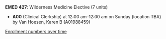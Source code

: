 **EMED 427**: Wilderness Medicine Elective (7 units)

- **A00** (Clinical Clerkship) at 12:00 am–12:00 am on Sunday (location TBA) by Van Hoesen, Karen B (A01988459)

[Enrollment numbers over time](./EMED427.tsv)
